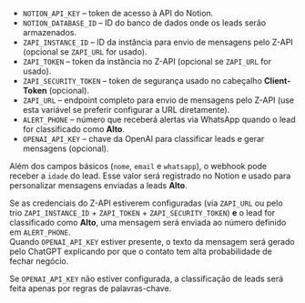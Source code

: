 - `NOTION_API_KEY` – token de acesso à API do Notion.
- `NOTION_DATABASE_ID` – ID do banco de dados onde os leads serão armazenados.
- `ZAPI_INSTANCE_ID` – ID da instância para envio de mensagens pelo Z-API (opcional se `ZAPI_URL` for usado).
- `ZAPI_TOKEN` – token da instância no Z-API (opcional se `ZAPI_URL` for usado).
- `ZAPI_SECURITY_TOKEN` – token de segurança usado no cabeçalho **Client-Token** (opcional).
- `ZAPI_URL` – endpoint completo para envio de mensagens pelo Z-API (use esta variável se preferir configurar a URL diretamente).
- `ALERT_PHONE` – número que receberá alertas via WhatsApp quando o lead for classificado como **Alto**.
- `OPENAI_API_KEY` – chave da OpenAI para classificar leads e gerar mensagens (opcional).

Além dos campos básicos (`nome`, `email` e `whatsapp`), o webhook pode receber a `idade` do lead. Esse valor será registrado no Notion e usado para personalizar mensagens enviadas a leads **Alto**.

Se as credenciais do Z-API estiverem configuradas (via `ZAPI_URL` ou pelo trio `ZAPI_INSTANCE_ID` + `ZAPI_TOKEN` + `ZAPI_SECURITY_TOKEN`) **e** o lead for classificado como **Alto**, uma mensagem será enviada ao número definido em `ALERT_PHONE`.  
Quando `OPENAI_API_KEY` estiver presente, o texto da mensagem será gerado pelo ChatGPT explicando por que o contato tem alta probabilidade de fechar negócio.

Se `OPENAI_API_KEY` não estiver configurada, a classificação de leads será feita apenas por regras de palavras-chave.
